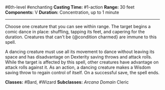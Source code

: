 #6th-level #enchanting
**Casting Time:** #1-action
**Range:** 30 feet
**Components:** V
**Duration:** Concentration, up to 1 minute

---

Choose one creature that you can see within range. The target begins a comic dance in place: shuffling, tapping its feet, and capering for the duration. Creatures that can't be {@condition charmed} are immune to this spell.

A dancing creature must use all its movement to dance without leaving its space and has disadvantage on Dexterity saving throws and attack rolls. While the target is affected by this spell, other creatures have advantage on attack rolls against it. As an action, a dancing creature makes a Wisdom saving throw to regain control of itself. On a successful save, the spell ends.


**Classes:** #Bard, #Wizard
**Subclasses:** *Arcana Domain* Cleric

